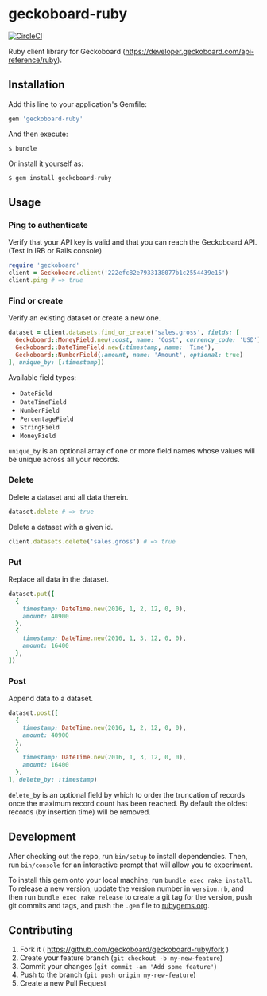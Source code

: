 # geckoboard-ruby
[![CircleCI](https://circleci.com/gh/geckoboard/geckoboard-ruby.svg?style=svg)](https://circleci.com/gh/geckoboard/geckoboard-ruby)

Ruby client library for Geckoboard (https://developer.geckoboard.com/api-reference/ruby).

## Installation

Add this line to your application's Gemfile:

```ruby
gem 'geckoboard-ruby'
```

And then execute:

    $ bundle

Or install it yourself as:

    $ gem install geckoboard-ruby

## Usage

### Ping to authenticate

Verify that your API key is valid and that you can reach the Geckoboard API. (Test in IRB or Rails console)

```ruby
require 'geckoboard'
client = Geckoboard.client('222efc82e7933138077b1c2554439e15')
client.ping # => true
```

### Find or create

Verify an existing dataset or create a new one.

```ruby
dataset = client.datasets.find_or_create('sales.gross', fields: [
  Geckoboard::MoneyField.new(:cost, name: 'Cost', currency_code: 'USD'),
  Geckoboard::DateTimeField.new(:timestamp, name: 'Time'),
  Geckoboard::NumberField(:amount, name: 'Amount', optional: true)
], unique_by: [:timestamp])
```

Available field types:

- `DateField`
- `DateTimeField`
- `NumberField`
- `PercentageField`
- `StringField`
- `MoneyField`

`unique_by` is an optional array of one or more field names whose values will be unique across all your records.

### Delete

Delete a dataset and all data therein.

```ruby
dataset.delete # => true
```

Delete a dataset with a given id.

```ruby
client.datasets.delete('sales.gross') # => true
```

### Put

Replace all data in the dataset.

```ruby
dataset.put([
  {
    timestamp: DateTime.new(2016, 1, 2, 12, 0, 0),
    amount: 40900
  },
  {
    timestamp: DateTime.new(2016, 1, 3, 12, 0, 0),
    amount: 16400
  },
])
```

### Post

Append data to a dataset.

```ruby
dataset.post([
  {
    timestamp: DateTime.new(2016, 1, 2, 12, 0, 0),
    amount: 40900
  },
  {
    timestamp: DateTime.new(2016, 1, 3, 12, 0, 0),
    amount: 16400
  },
], delete_by: :timestamp)
```

`delete_by` is an optional field by which to order the truncation of records once the maximum record count has been reached. By default the oldest records (by insertion time) will be removed.

## Development

After checking out the repo, run `bin/setup` to install dependencies. Then, run `bin/console` for an interactive prompt that will allow you to experiment.

To install this gem onto your local machine, run `bundle exec rake install`. To release a new version, update the version number in `version.rb`, and then run `bundle exec rake release` to create a git tag for the version, push git commits and tags, and push the `.gem` file to [rubygems.org](https://rubygems.org).

## Contributing

1. Fork it ( https://github.com/geckoboard/geckoboard-ruby/fork )
2. Create your feature branch (`git checkout -b my-new-feature`)
3. Commit your changes (`git commit -am 'Add some feature'`)
4. Push to the branch (`git push origin my-new-feature`)
5. Create a new Pull Request
